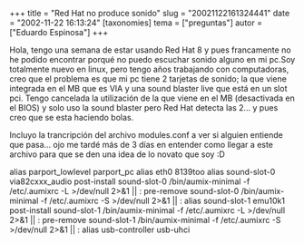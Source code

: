 +++
title = "Red Hat no produce sonido"
slug = "20021122161324441"
date = "2002-11-22 16:13:24"
[taxonomies]
tema = ["preguntas"]
autor = ["Eduardo Espinosa"]
+++

Hola, tengo una semana de estar usando Red Hat 8 y pues francamente no
he podido encontrar porqué no puedo escuchar sonido alguno en mi pc.Soy
totalmente nuevo en linux, pero tengo años trabajando con computadoras,
creo que el problema es que mi pc tiene 2 tarjetas de sonido; la que
viene integrada en el MB que es VIA y una sound blaster live que está en
un slot pci. Tengo cancelada la utilización de la que viene en el MB
(desactivada en el BIOS) y solo uso la sound blaster pero Red Hat
detecta las 2… y pues creo que se esta haciendo bolas.

<!-- more -->
Incluyo la trancripción del archivo modules.conf a ver si alguien
entiende que pasa… ojo me tardé más de 3 días en entender como llegar a
este archivo para que se den una idea de lo novato que soy :D

alias parport_lowlevel parport_pc alias eth0 8139too alias sound-slot-0
via82cxxx_audio post-install sound-slot-0 /bin/aumix-minimal -f
/etc/.aumixrc -L \>/dev/null 2\>&1 \|\| : pre-remove sound-slot-0
/bin/aumix-minimal -f /etc/.aumixrc -S \>/dev/null 2\>&1 \|\| : alias
sound-slot-1 emu10k1 post-install sound-slot-1 /bin/aumix-minimal -f
/etc/.aumixrc -L \>/dev/null 2\>&1 \|\| : pre-remove sound-slot-1
/bin/aumix-minimal -f /etc/.aumixrc -S \>/dev/null 2\>&1 \|\| : alias
usb-controller usb-uhci

